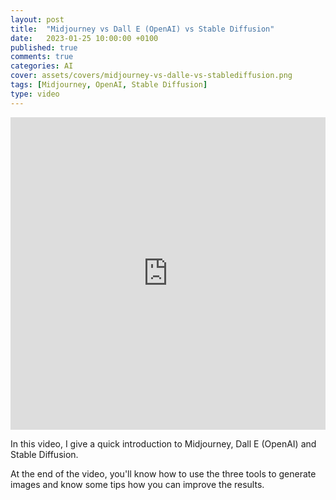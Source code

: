 ```yaml
---
layout: post
title:  "Midjourney vs Dall E (OpenAI) vs Stable Diffusion"
date:   2023-01-25 10:00:00 +0100
published: true
comments: true
categories: AI
cover: assets/covers/midjourney-vs-dalle-vs-stablediffusion.png
tags: [Midjourney, OpenAI, Stable Diffusion]
type: video
---
```


<iframe width="100%" height="500" src="https://youtube.com/embed/Y80AaVNuQiQ" title="Midjourney vs Dall E (OpenAI) vs Stable Diffusion" frameborder="0" allow="accelerometer; autoplay; clipboard-write; encrypted-media; gyroscope; picture-in-picture" allowfullscreen></iframe>

In this video, I give a quick introduction to Midjourney, Dall E (OpenAI) and Stable Diffusion.

At the end of the video, you'll know how to use the three tools to generate images and know some tips how you can improve the results.



